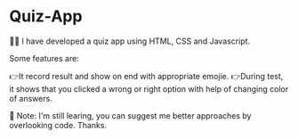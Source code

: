 # Quiz-App
👨‍💻 I have developed a quiz app using HTML, CSS and Javascript.

Some features are:

👉It record result and show on end with appropriate emojie.
👉During test, it shows that you clicked a wrong or right option with help of changing color of answers.

🙂 Note: I'm still learing, you can suggest me better approaches by overlooking code. Thanks.
